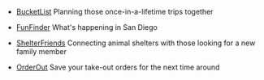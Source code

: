- [BucketList](https://thawing-meadow-8343.herokuapp.com/)   Planning those once-in-a-lifetime trips together

- [FunFinder](http://www.fun-finder-sdlearn.herokuapp.com/)   What's happening in San Diego  

- [ShelterFriends](http://www.aqueous-taiga-4911.herokuapp.com)   Connecting animal shelters with those looking for a new family member

- [OrderOut](https://sleepy-tundra-43152.herokuapp.com/)   Save your take-out orders for the next time around
